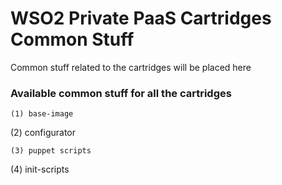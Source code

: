 # WSO2 Private PaaS Cartridges Common Stuff

Common stuff related to the cartridges will be placed here

### Available common stuff for all the cartridges
```
(1) base-image
```
(2) configurator
```
(3) puppet scripts
```
(4) init-scripts